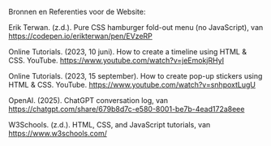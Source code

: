 Bronnen en Referenties voor de Website:

Erik Terwan. (z.d.). Pure CSS hamburger fold-out menu (no JavaScript), van https://codepen.io/erikterwan/pen/EVzeRP

Online Tutorials. (2023, 10 juni). How to create a timeline using HTML & CSS. YouTube. https://www.youtube.com/watch?v=jeEmokjRHyI

Online Tutorials. (2023, 15 september). How to create pop-up stickers using HTML & CSS. YouTube. https://www.youtube.com/watch?v=snhpoxtLugU

OpenAI. (2025). ChatGPT conversation log, van https://chatgpt.com/share/679b8d7c-e580-8001-be7b-4ead172a8eee

W3Schools. (z.d.). HTML, CSS, and JavaScript tutorials, van https://www.w3schools.com/
